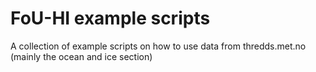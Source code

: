 # FoU-HI example scripts
A collection of example scripts on how to use data from thredds.met.no (mainly the ocean and ice section)
